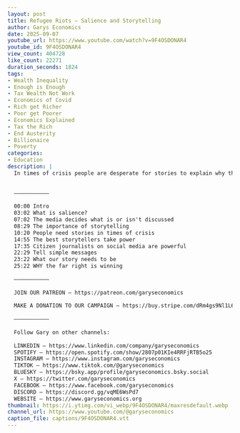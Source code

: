 ```yaml
---
layout: post
title: Refugee Riots – Salience and Storytelling
author: Garys Economics
date: 2025-09-07
youtube_url: https://www.youtube.com/watch?v=9F4OSDONAR4
youtube_id: 9F4OSDONAR4
view_count: 404728
like_count: 22271
duration_seconds: 1824
tags:
- Wealth Inequality
- Enough is Enough
- Tax Wealth Not Work
- Economics of Covid
- Rich get Richer
- Poor get Poorer
- Economics Explained
- Tax the Rich
- End Austerity
- Billionaire
- Poverty
categories:
- Education
description: |
  In times of crisis people are desperate for stories to explain why their lives are getting worse. This is why storytelling is the most important – and most ignored – aspect of politics right now. The far right offer a simple story, repeated over and over: it's the immigrants. The Trumps and Farages of the world are surging on the back of this simple, effective storytelling. Can we come up with a better story?
  
  
  –––––––––––
  
  00:00 Intro
  03:02 What is salience?
  07:02 The media decides what is or isn't discussed
  08:29 The importance of storytelling
  10:20 People need stories in times of crisis
  14:55 The best storytellers take power
  17:35 Citizen journalists on social media are powerful
  22:29 Tell simple messages
  23:22 What our story needs to be
  25:22 WHY the far right is winning
  
  –––––––––––
  
  JOIN OUR PATREON – https://patreon.com/garyseconomics
  
  MAKE A DONATION TO OUR CAMPAIGN – https://buy.stripe.com/dRm4gs9Nl1L6eqWbUydjO00
  
  –––––––––––
  
  Follow Gary on other channels:
  
  LINKEDIN – https://www.linkedin.com/company/garyseconomics
  SPOTIFY – https://open.spotify.com/show/2807p01KIe4RRFjRTB5o25
  INSTAGRAM – https://www.instagram.com/garyseconomics
  TIKTOK – https://www.tiktok.com/@garyseconomics
  BLUESKY – https://bsky.app/profile/garyseconomics.bsky.social
  X – https://twitter.com/garyseconomics
  FACEBOOK – https://www.facebook.com/garyseconomics
  DISCORD – https://discord.gg/vqME6WsPd7
  WEBSITE – https://www.garyseconomics.org
thumbnail: https://i.ytimg.com/vi_webp/9F4OSDONAR4/maxresdefault.webp
channel_url: https://www.youtube.com/@garyseconomics
caption_file: captions/9F4OSDONAR4.vtt
---
```

